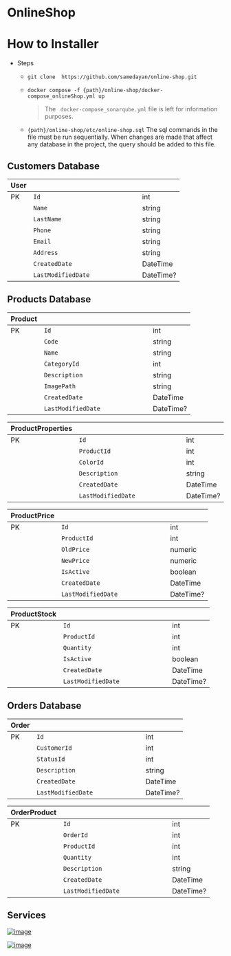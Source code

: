 # OnlineShop

# How to Installer

- Steps
    * ``` git clone  https://github.com/samedayan/online-shop.git ```

    * ``` docker compose -f {path}/online-shop/docker-compose_onlineShop.yml up  ```

      > The ``` docker-compose_sonarqube.yml``` file is left for information purposes.
    * ``` {path}/online-shop/etc/online-shop.sql ``` The sql commands in the file must be run sequentially. When changes are made that affect any database in the project, the query should be added to this file.

    
## Customers Database

|User            |                               |                             |
|----------------|-------------------------------|-----------------------------|
| PK             |`Id               `            |int                          |
|                |`Name             `            |string                       |
|                |`LastName                     `|string                       |
|                |`Phone                        `|string                       |
|                |`Email                        `|string                       |
|                |`Address                      `|string                       |
|                |`CreatedDate                  `|DateTime                     |
|                |`LastModifiedDate             `|DateTime?                    |

## Products Database

|Product         |                               |                             |
|----------------|-------------------------------|-----------------------------|
| PK             |`Id               `            |int                          |
|                |`Code             `            |string                       |
|                |`Name                         `|string                       |
|                |`CategoryId                   `|int                          |
|                |`Description                  `|string                       |
|                |`ImagePath                    `|string                       |
|                |`CreatedDate                  `|DateTime                     |
|                |`LastModifiedDate             `|DateTime?                    |

|ProductProperties|                              |                             |
|----------------|-------------------------------|-----------------------------|
| PK             |`Id               `            |int                          |
|                |`ProductId        `            |int                          |
|                |`ColorId                      `|int                          |
|                |`Description                  `|string                       |
|                |`CreatedDate                  `|DateTime                     |
|                |`LastModifiedDate             `|DateTime?                    |

|ProductPrice    |                               |                             |
|----------------|-------------------------------|-----------------------------|
| PK             |`Id               `            |int                          |
|                |`ProductId        `            |int                          |
|                |`OldPrice                     `|numeric                      |
|                |`NewPrice                     `|numeric                      |
|                |`IsActive                     `|boolean                      |
|                |`CreatedDate                  `|DateTime                     |
|                |`LastModifiedDate             `|DateTime?                    |

|ProductStock    |                               |                             |
|----------------|-------------------------------|-----------------------------|
| PK             |`Id               `            |int                          |
|                |`ProductId        `            |int                          |
|                |`Quantity                     `|int                          |
|                |`IsActive                     `|boolean                      |
|                |`CreatedDate                  `|DateTime                     |
|                |`LastModifiedDate             `|DateTime?                    |

## Orders Database

|Order           |                               |                             |
|----------------|-------------------------------|-----------------------------|
| PK             |`Id               `            |int                          |
|                |`CustomerId       `            |int                          |
|                |`StatusId                     `|int                          |
|                |`Description                  `|string                       |
|                |`CreatedDate                  `|DateTime                     |
|                |`LastModifiedDate             `|DateTime?                    |

|OrderProduct    |                               |                             |
|----------------|-------------------------------|-----------------------------|
| PK             |`Id               `            |int                          |
|                |`OrderId          `            |int                          |
|                |`ProductId                    `|int                          |
|                |`Quantity                     `|int                          |
|                |`Description                  `|string                       |
|                |`CreatedDate                  `|DateTime                     |
|                |`LastModifiedDate             `|DateTime?                    |

## Services

[![image](https://www.linkpicture.com/q/OnlineShop.drawio.png)](https://www.linkpicture.com/view.php?img=LPic64ff07a144f7e1719641086)

[![image](https://www.linkpicture.com/q/Screenshot-2023-09-11-232429_1.png)](https://www.linkpicture.com/view.php?img=LPic64ff78c3e0054465738220)
